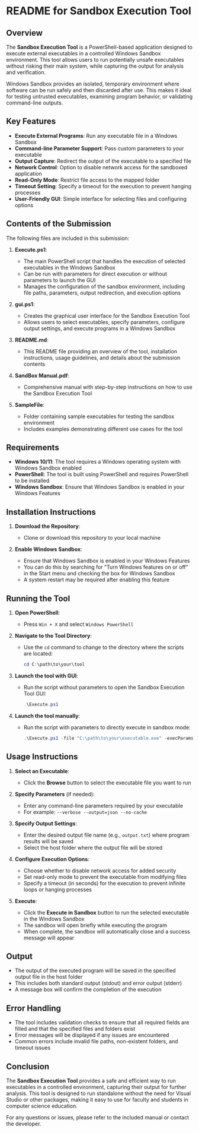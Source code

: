 # README for Sandbox Execution Tool

## Overview

The **Sandbox Execution Tool** is a PowerShell-based application designed to execute external executables in a controlled Windows Sandbox environment. This tool allows users to run potentially unsafe executables without risking their main system, while capturing the output for analysis and verification.

Windows Sandbox provides an isolated, temporary environment where software can be run safely and then discarded after use. This makes it ideal for testing untrusted executables, examining program behavior, or validating command-line outputs.

## Key Features

- **Execute External Programs**: Run any executable file in a Windows Sandbox
- **Command-line Parameter Support**: Pass custom parameters to your executable
- **Output Capture**: Redirect the output of the executable to a specified file
- **Network Control**: Option to disable network access for the sandboxed application
- **Read-Only Mode**: Restrict file access to the mapped folder
- **Timeout Setting**: Specify a timeout for the execution to prevent hanging processes
- **User-Friendly GUI**: Simple interface for selecting files and configuring options

## Contents of the Submission

The following files are included in this submission:

1. **Execute.ps1**:
   - The main PowerShell script that handles the execution of selected executables in the Windows Sandbox
   - Can be run with parameters for direct execution or without parameters to launch the GUI
   - Manages the configuration of the sandbox environment, including file paths, parameters, output redirection, and execution options

2. **gui.ps1**:
   - Creates the graphical user interface for the Sandbox Execution Tool
   - Allows users to select executables, specify parameters, configure output settings, and execute programs in a Windows Sandbox

3. **README.md**:
   - This README file providing an overview of the tool, installation instructions, usage guidelines, and details about the submission contents

4. **SandBox Manual.pdf**:
   - Comprehensive manual with step-by-step instructions on how to use the Sandbox Execution Tool

5. **SampleFile**:
   - Folder containing sample executables for testing the sandbox environment
   - Includes examples demonstrating different use cases for the tool

## Requirements

- **Windows 10/11**: The tool requires a Windows operating system with Windows Sandbox enabled
- **PowerShell**: The tool is built using PowerShell and requires PowerShell to be installed
- **Windows Sandbox**: Ensure that Windows Sandbox is enabled in your Windows Features

## Installation Instructions

1. **Download the Repository**:
   - Clone or download this repository to your local machine

2. **Enable Windows Sandbox**:
   - Ensure that Windows Sandbox is enabled in your Windows Features
   - You can do this by searching for "Turn Windows features on or off" in the Start menu and checking the box for Windows Sandbox
   - A system restart may be required after enabling this feature

## Running the Tool

1. **Open PowerShell**:
   - Press `Win + X` and select `Windows PowerShell`

2. **Navigate to the Tool Directory**:
   - Use the `cd` command to change to the directory where the scripts are located:
     ```powershell
     cd C:\path\to\your\tool
     ```

3. **Launch the tool with GUI**:
   - Run the script without parameters to open the Sandbox Execution Tool GUI:
     ```powershell
     .\Execute.ps1
     ```

4. **Launch the tool manually**:
   - Run the script with parameters to directly execute in sandbox mode:
     ```powershell
     .\Execute.ps1 -file "C:\path\to\your\executable.exe" -execParams "--param1 -param2" -output "output_file.txt" -hostFolder "C:\path\to\output\folder" -NoNetwork -timeout 20 
     ```

## Usage Instructions

1. **Select an Executable**:
   - Click the **Browse** button to select the executable file you want to run

2. **Specify Parameters** (if needed):
   - Enter any command-line parameters required by your executable
   - For example: `--verbose --output=json --no-cache`

3. **Specify Output Settings**:
   - Enter the desired output file name (e.g., `output.txt`) where program results will be saved
   - Select the host folder where the output file will be stored

4. **Configure Execution Options**:
   - Choose whether to disable network access for added security
   - Set read-only mode to prevent the executable from modifying files
   - Specify a timeout (in seconds) for the execution to prevent infinite loops or hanging processes

5. **Execute**:
   - Click the **Execute in Sandbox** button to run the selected executable in the Windows Sandbox
   - The sandbox will open briefly while executing the program
   - When complete, the sandbox will automatically close and a success message will appear

## Output

- The output of the executed program will be saved in the specified output file in the host folder
- This includes both standard output (stdout) and error output (stderr)
- A message box will confirm the completion of the execution

## Error Handling

- The tool includes validation checks to ensure that all required fields are filled and that the specified files and folders exist
- Error messages will be displayed if any issues are encountered
- Common errors include invalid file paths, non-existent folders, and timeout issues

## Conclusion

The **Sandbox Execution Tool** provides a safe and efficient way to run executables in a controlled environment, capturing their output for further analysis. This tool is designed to run standalone without the need for Visual Studio or other packages, making it easy to use for faculty and students in computer science education.

For any questions or issues, please refer to the included manual or contact the developer.